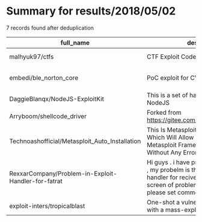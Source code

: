 
# Summary for results/2018/05/02
    
7 records found after deduplication

| full_name | description | html_url | matched_list | matched_count | pushed_at | size | stargazers_count | language | forks_count | vul_ids |
|-----------------------------------------------------|------------------------------------------------------------------------------------------------------------------------------------------------------------------------------------------------|------------------------------------------------------------------------|----------------------------------|-----------------|---------------------------|--------|--------------------|------------|---------------|-------------------|
| malhyuk97/ctfs | CTF Exploit Codes | https://github.com/malhyuk97/ctfs | ['exploit'] | 1 | 2018-05-02 12:43:24+00:00 | 8 | 0 | Python | 0 | [] |
| embedi/ble_norton_core | PoC exploit for CVE-2018-5234 | https://github.com/embedi/ble_norton_core | ['cve poc', 'exploit'] | 2 | 2018-05-02 08:50:57+00:00 | 7 | 30 | Python | 10 | ['CVE-2018-5234'] |
| DaggieBlanqx/NodeJS-ExploitKit | This is a set of hacking tools written in NodeJS | https://github.com/DaggieBlanqx/NodeJS-ExploitKit | ['exploit'] | 1 | 2018-05-02 05:00:37+00:00 | 1 | 0 | | 0 | [] |
| Arryboom/shellcode_driver | Forked from https://gitee.com/z33b/shellcode_driver | https://github.com/Arryboom/shellcode_driver | ['shellcode'] | 1 | 2018-05-02 07:08:14+00:00 | 243 | 3 | C++ | 1 | [] |
| Technoashofficial/Metasploit_Auto_Installation | This Is Metasploit Auto Install Script, Which Will Allow You To Install Metasploit Framework In Your Termux Without Any Errors | https://github.com/Technoashofficial/Metasploit_Auto_Installation | ['metasploit module OR payload'] | 1 | 2018-05-02 11:58:21+00:00 | 4 | 30 | Shell | 34 | [] |
| RexxarCompany/Problem-in-Exploit-Handler-for-fatrat | Hi guys . i have problem that i can't fix it , my probelm is that not started exploit handler for recive session in fatrat screen of problem : yon.ir/handler please set comment for my typic | https://github.com/RexxarCompany/Problem-in-Exploit-Handler-for-fatrat | ['exploit'] | 1 | 2018-05-02 12:01:46+00:00 | 0 | 0 | | 0 | [] |
| exploit-inters/tropicalblast | One-shot a vulnerable web application with a mass-exploitation cannon. | https://github.com/exploit-inters/tropicalblast | ['exploit'] | 1 | 2018-05-02 22:38:50+00:00 | 293 | 0 | Python | 1 | [] |
